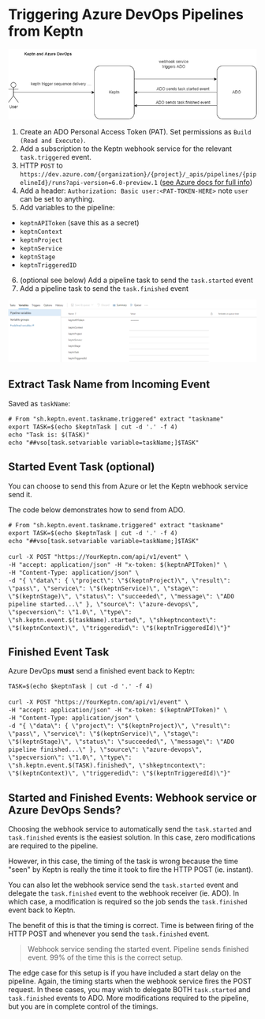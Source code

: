 # Triggering Azure DevOps Pipelines from Keptn

![overview](assets/images/ado_overview.png)


1. Create an ADO Personal Access Token (PAT). Set permissions as `Build (Read and Execute)`.
2. Add a subscription to the Keptn webhook service for the relevant `task.triggered` event.
3. HTTP `POST` to `https://dev.azure.com/{organization}/{project}/_apis/pipelines/{pipelineId}/runs?api-version=6.0-preview.1` ([see Azure docs for full info](https://docs.microsoft.com/en-us/rest/api/azure/devops/pipelines/runs/run-pipeline?view=azure-devops-rest-6.0))
4. Add a header: `Authorization: Basic user:<PAT-TOKEN-HERE>` note `user` can be set to anything.
5. Add variables to the pipeline:

- `keptnAPIToken` (save this as a secret)
- `keptnContext`
- `keptnProject`
- `keptnService`
- `keptnStage`
- `keptnTriggeredID`

6. (optional see below) Add a pipeline task to send the `task.started` event
7. Add a pipeline task to send the `task.finished` event

![variables](assets/images/ado_variables.png)

## Extract Task Name from Incoming Event

Saved as `taskName`:
```
# From "sh.keptn.event.taskname.triggered" extract "taskname"
export TASK=$(echo $keptnTask | cut -d '.' -f 4)
echo "Task is: $(TASK)"
echo "##vso[task.setvariable variable=taskName;]$TASK"
```

## Started Event Task (optional)

You can choose to send this from Azure or let the Keptn webhook service send it.

The code below demonstrates how to send from ADO.

```
# From "sh.keptn.event.taskname.triggered" extract "taskname"
export TASK=$(echo $keptnTask | cut -d '.' -f 4)
echo "##vso[task.setvariable variable=taskName;]$TASK"

curl -X POST "https://YourKeptn.com/api/v1/event" \
-H "accept: application/json" -H "x-token: $(keptnAPIToken)" \
-H "Content-Type: application/json" \
-d "{ \"data\": { \"project\": \"$(keptnProject)\", \"result\": \"pass\", \"service\": \"$(keptnService)\", \"stage\": \"$(keptnStage)\", \"status\": \"succeeded\", \"message\": \"ADO pipeline started...\" }, \"source\": \"azure-devops\", \"specversion\": \"1.0\", \"type\": \"sh.keptn.event.$(taskName).started\", \"shkeptncontext\": \"$(keptnContext)\", \"triggeredid\": \"$(keptnTriggeredId)\"}"
```

## Finished Event Task

Azure DevOps **must** send a finished event back to Keptn:

```
TASK=$(echo $keptnTask | cut -d '.' -f 4)

curl -X POST "https://YourKeptn.com/api/v1/event" \
-H "accept: application/json" -H "x-token: $(keptnAPIToken)" \
-H "Content-Type: application/json" \
-d "{ \"data\": { \"project\": \"$(keptnProject)\", \"result\": \"pass\", \"service\": \"$(keptnService)\", \"stage\": \"$(keptnStage)\", \"status\": \"succeeded\", \"message\": \"ADO pipeline finished...\" }, \"source\": \"azure-devops\", \"specversion\": \"1.0\", \"type\": \"sh.keptn.event.$(TASK).finished\", \"shkeptncontext\": \"$(keptnContext)\", \"triggeredid\": \"$(keptnTriggeredId)\"}"
```

## Started and Finished Events: Webhook service or Azure DevOps Sends?

Choosing the webhook service to automatically send the `task.started` and `task.finished` events is the easiest solution. In this case, zero modifications are required to the pipeline.

However, in this case, the timing of the task is wrong because the time "seen" by Keptn is really the time it took to fire the HTTP POST (ie. instant).

You can also let the webhook service send the `task.started` event and delegate the `task.finished` event to the webhook receiver (ie. ADO). In which case, a modification is required so the job sends the `task.finished` event back to Keptn.

The benefit of this is that the timing is correct. Time is between firing of the HTTP POST and whenever you send the `task.finished` event.

> Webhook service sending the started event. Pipeline sends finished event. 99% of the time this is the correct setup.

The edge case for this setup is if you have included a start delay on the pipeline. Again, the timing starts when the webhook service fires the POST request. In these cases, you may wish to delegate BOTH `task.started` and `task.finished` events to ADO. More modifications required to the pipeline, but you are in complete control of the timings.
